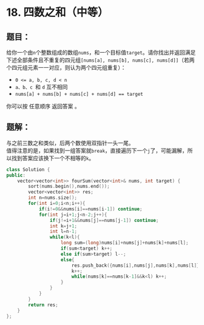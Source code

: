 # 18. 四数之和（中等）
## 题目：
给你一个由`n`个整数组成的数组`nums`，和一个目标值`target`。请你找出并返回满足下述全部条件且不重复的四元组`[nums[a], nums[b], nums[c], nums[d]]`（若两个四元组元素一一对应，则认为两个四元组重复）：
* `0 <= a, b, c, d < n`
* `a、b、c `和 `d` 互不相同
* `nums[a] + nums[b] + nums[c] + nums[d] == target`

你可以按 任意顺序 返回答案 。
## 题解：
与之前三数之和类似，后两个数使用双指针一头一尾。\
值得注意的是，如果找到一组答案就`break`，直接遍历下一个`j`了，可能漏解，所以找到答案应该换下一个不相等的`k`。
```c++
class Solution {
public:
    vector<vector<int>> fourSum(vector<int>& nums, int target) {
        sort(nums.begin(),nums.end());
        vector<vector<int>> res;
        int n=nums.size();
        for(int i=0;i<n;i++){
            if(i!=0&&nums[i]==nums[i-1]) continue;
            for(int j=i+1;j<n-2;j++){
                if(j!=i+1&&nums[j]==nums[j-1]) continue;
                int k=j+1;
                int l=n-1;
                while(k<l){
                    long sum=(long)nums[i]+nums[j]+nums[k]+nums[l];
                    if(sum<target) k++;
                    else if(sum>target) l--;
                    else{
                        res.push_back({nums[i],nums[j],nums[k],nums[l]});
                        k++;
                        while(nums[k]==nums[k-1]&&k<l) k++;
                    }
                }
            }
        }
        return res;
    }
};
```
